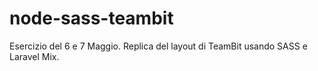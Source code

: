 # node-sass-teambit
Esercizio del 6 e 7 Maggio. Replica del layout di TeamBit usando SASS e Laravel Mix.
